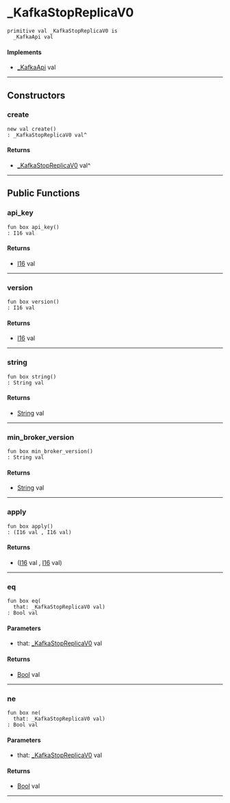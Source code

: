 # _KafkaStopReplicaV0

```pony
primitive val _KafkaStopReplicaV0 is
  _KafkaApi val
```

#### Implements

* [_KafkaApi](pony-kafka-_KafkaApi) val

---

## Constructors

### create

```pony
new val create()
: _KafkaStopReplicaV0 val^
```

#### Returns

* [_KafkaStopReplicaV0](pony-kafka-_KafkaStopReplicaV0) val^

---

## Public Functions

### api_key

```pony
fun box api_key()
: I16 val
```

#### Returns

* [I16](builtin-I16) val

---

### version

```pony
fun box version()
: I16 val
```

#### Returns

* [I16](builtin-I16) val

---

### string

```pony
fun box string()
: String val
```

#### Returns

* [String](builtin-String) val

---

### min_broker_version

```pony
fun box min_broker_version()
: String val
```

#### Returns

* [String](builtin-String) val

---

### apply

```pony
fun box apply()
: (I16 val , I16 val)
```

#### Returns

* ([I16](builtin-I16) val , [I16](builtin-I16) val)

---

### eq

```pony
fun box eq(
  that: _KafkaStopReplicaV0 val)
: Bool val
```
#### Parameters

*   that: [_KafkaStopReplicaV0](pony-kafka-_KafkaStopReplicaV0) val

#### Returns

* [Bool](builtin-Bool) val

---

### ne

```pony
fun box ne(
  that: _KafkaStopReplicaV0 val)
: Bool val
```
#### Parameters

*   that: [_KafkaStopReplicaV0](pony-kafka-_KafkaStopReplicaV0) val

#### Returns

* [Bool](builtin-Bool) val

---

